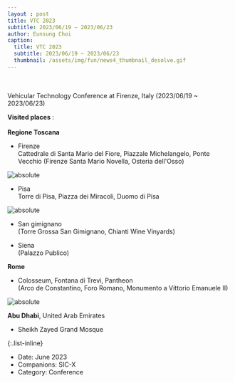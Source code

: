 ```yaml
--- 
layout : post
title: VTC 2023
subtitle: 2023/06/19 ~ 2023/06/23
author: Eunsung Choi
caption:
  title: VTC 2023
  subtitle: 2023/06/19 ~ 2023/06/23
  thumbnail: /assets/img/fun/news4_thumbnail_desolve.gif
---
```

<br><br>
Vehicular Technology Conference at Firenze, Italy (2023/06/19 ~ 2023/06/23)

**Visited places** : <br> <br>
**Regione Toscana**
- Firenze <br>
Cattedrale di Santa Mario del Fiore, Piazzale Michelangelo, Ponte Vecchio
(Firenze Santa Mario Novella, Osteria dell'Osso)

<img data-action="zoom" class="img-fluid d-block mx-auto" src= "/assets/img/fun/04_1_full.png" alt='absolute' > <br>

- Pisa <br>
Torre di Pisa, Piazza dei Miracoli, Duomo di Pisa

<img data-action="zoom" class="img-fluid d-block mx-auto" src= "/assets/img/fun/04_2_full.png" alt='absolute' > <br>

- San gimignano <br>
(Torre Grossa San Gimignano, Chianti Wine Vinyards)

- Siena <br>
(Palazzo Publico)

**Rome** <br>
- Colosseum, Fontana di Trevi, Pantheon <br>
(Arco de Constantino, Foro Romano, Monumento a Vittorio Emanuele II)

<img data-action="zoom" class="img-fluid d-block mx-auto" src= "/assets/img/fun/04_3_full.png" alt='absolute' > <br>

**Abu Dhabi**, United Arab Emirates <br>
- Sheikh Zayed Grand Mosque <br>

{:.list-inline}
- Date: June 2023
- Companions: SIC-X
- Category: Conference
